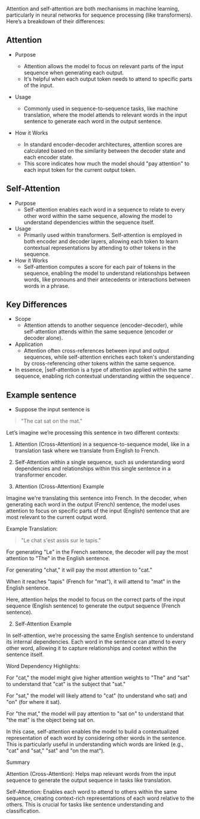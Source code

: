 Attention and self-attention are both mechanisms in machine learning, particularly in neural networks for sequence processing (like transformers). Here’s a breakdown of their differences:

## Attention
- Purpose
  - Attention allows the model to focus on relevant parts of the input sequence when generating each output. 
  - It's helpful when each output token needs to attend to specific parts of the input.

- Usage
  - Commonly used in sequence-to-sequence tasks, like machine translation, where the model attends to relevant words in the input sentence to generate each word in the output sentence.

- How it Works
  - In standard encoder-decoder architectures, attention scores are calculated based on the similarity between the decoder state and each encoder state.
  - This score indicates how much the model should "pay attention" to each input token for the current output token.

## Self-Attention
- Purpose
  - Self-attention enables each word in a sequence to relate to every other word within the same sequence, allowing the model to understand dependencies within the sequence itself.
- Usage
  - Primarily used within transformers. Self-attention is employed in both encoder and decoder layers, allowing each token to learn contextual representations by attending to other tokens in the sequence.
- How it Works
  - Self-attention computes a score for each pair of tokens in the sequence, enabling the model to understand relationships between words, like pronouns and their antecedents or interactions between words in a phrase.

## Key Differences
- Scope
  - Attention attends to another sequence (encoder-decoder), while self-attention attends within the same sequence (encoder or decoder alone).
- Application
  - Attention often cross-references between input and output sequences, while self-attention enriches each token's understanding by cross-referencing other tokens within the same sequence.
- In essence, |self-attention is a type of attention applied within the same sequence, enabling rich contextual understanding within the sequence`.
## Example sentence
- Suppose the input sentence is

> "The cat sat on the mat."



Let’s imagine we’re processing this sentence in two different contexts:

1. Attention (Cross-Attention) in a sequence-to-sequence model, like in a translation task where we translate from English to French.


2. Self-Attention within a single sequence, such as understanding word dependencies and relationships within this single sentence in a transformer encoder.



1. Attention (Cross-Attention) Example

Imagine we're translating this sentence into French. In the decoder, when generating each word in the output (French) sentence, the model uses attention to focus on specific parts of the input (English) sentence that are most relevant to the current output word.

Example Translation:

> "Le chat s'est assis sur le tapis."



For generating "Le" in the French sentence, the decoder will pay the most attention to "The" in the English sentence.

For generating "chat," it will pay the most attention to "cat."

When it reaches "tapis" (French for "mat"), it will attend to "mat" in the English sentence.


Here, attention helps the model to focus on the correct parts of the input sequence (English sentence) to generate the output sequence (French sentence).

2. Self-Attention Example

In self-attention, we’re processing the same English sentence to understand its internal dependencies. Each word in the sentence can attend to every other word, allowing it to capture relationships and context within the sentence itself.

Word Dependency Highlights:

For "cat," the model might give higher attention weights to "The" and "sat" to understand that "cat" is the subject that "sat."

For "sat," the model will likely attend to "cat" (to understand who sat) and "on" (for where it sat).

For "the mat," the model will pay attention to "sat on" to understand that "the mat" is the object being sat on.


In this case, self-attention enables the model to build a contextualized representation of each word by considering other words in the sentence. This is particularly useful in understanding which words are linked (e.g., "cat" and "sat," "sat" and "on the mat").

Summary

Attention (Cross-Attention): Helps map relevant words from the input sequence to generate the output sequence in tasks like translation.

Self-Attention: Enables each word to attend to others within the same sequence, creating context-rich representations of each word relative to the others. This is crucial for tasks like sentence understanding and classification.


